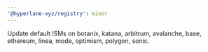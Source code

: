 ```yaml
---
'@hyperlane-xyz/registry': minor
---
```


Update default ISMs on botanix, katana, arbitrum, avalanche, base, ethereum, linea, mode, optimism, polygon, sonic.

